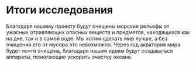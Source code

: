 # Итоги исследования 
Благодаря нашему проекту будут очищены морские рельефы от ужасных отравляющих опасных веществ и предметов, находящихся как на дне, так и в самой воде. Мы хотим сделать мир лучше, а без очищения его от мусора это невозможно. Через год акватория мира будет почти очищена, благодаря нашим идеям будут создаваться аппараты, помогающие ускорить очистку океана. 
